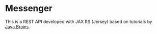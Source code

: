 # Messenger

This is a REST API developed with JAX RS (Jersey) based on tutorials by [Java Brains](https://javabrains.io/).